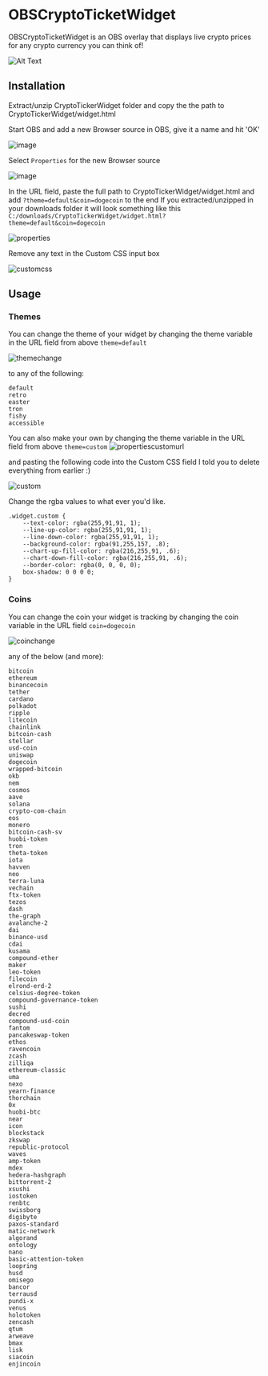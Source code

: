 # OBSCryptoTicketWidget

OBSCryptoTicketWidget is an OBS overlay that displays live crypto prices for any crypto currency you can think of!

![Alt Text](https://i.giphy.com/media/szOC6UR3CKInYjcUwS/giphy.webp)


## Installation

Extract/unzip CryptoTickerWidget folder and copy the the path to CryptoTickerWidget/widget.html

Start OBS and add a new Browser source in OBS, give it a name and hit 'OK'

![image](https://user-images.githubusercontent.com/22139030/109432194-b19d4f80-79cf-11eb-9c7f-782ff932311f.png)

Select ```Properties``` for the new Browser source

![image](https://user-images.githubusercontent.com/22139030/109432314-27a1b680-79d0-11eb-9330-90a115642cc8.png)

In the URL field, paste the full path to CryptoTickerWidget/widget.html and add ```?theme=default&coin=dogecoin``` to the end
If you extracted/unzipped in your downloads folder it will look something like this ```C:/downloads/CryptoTickerWidget/widget.html?theme=default&coin=dogecoin```

![properties](https://user-images.githubusercontent.com/47755826/111018387-1c5e6b80-837e-11eb-8a20-5003ed2d90e3.PNG)

Remove any text in the Custom CSS input box

![customcss](https://user-images.githubusercontent.com/47755826/111018448-70695000-837e-11eb-9bf6-c59d66494271.png)

## Usage
### Themes
You can change the theme of your widget by changing the theme variable in the URL field from above ```theme=default```

![themechange](https://user-images.githubusercontent.com/47755826/111018493-b1616480-837e-11eb-9b9c-5d4577bd4294.png)

to any of the following:

```
default
retro
easter
tron
fishy
accessible
```

You can also make your own by changing the theme variable in the URL field from above ```theme=custom``` 
![propertiescustomurl](https://user-images.githubusercontent.com/47755826/111018560-2cc31600-837f-11eb-8336-cee410f66e03.PNG)

and pasting the following code into the Custom CSS field I told you to delete everything from earlier :)

![custom](https://user-images.githubusercontent.com/47755826/109591965-1b068680-7ad4-11eb-879e-b0e5418831e0.PNG)

Change the rgba values to what ever you'd like.

```
.widget.custom {
	--text-color: rgba(255,91,91, 1);
	--line-up-color: rgba(255,91,91, 1);
	--line-down-color: rgba(255,91,91, 1);
	--background-color: rgba(91,255,157, .8);
	--chart-up-fill-color: rgba(216,255,91, .6);
	--chart-down-fill-color: rgba(216,255,91, .6);
	--border-color: rgba(0, 0, 0, 0);
	box-shadow: 0 0 0 0;
}
```

### Coins
You can change the coin your widget is tracking by changing the coin variable in the URL field ```coin=dogecoin```

![coinchange](https://user-images.githubusercontent.com/47755826/111018600-65fb8600-837f-11eb-9d3d-4e04f5bd74a4.png)

any of the below (and more):

```
bitcoin
ethereum
binancecoin
tether
cardano
polkadot
ripple
litecoin
chainlink
bitcoin-cash
stellar
usd-coin
uniswap
dogecoin
wrapped-bitcoin
okb
nem
cosmos
aave
solana
crypto-com-chain
eos
monero
bitcoin-cash-sv
huobi-token
tron
theta-token
iota
havven
neo
terra-luna
vechain
ftx-token
tezos
dash
the-graph
avalanche-2
dai
binance-usd
cdai
kusama
compound-ether
maker
leo-token
filecoin
elrond-erd-2
celsius-degree-token
compound-governance-token
sushi
decred
compound-usd-coin
fantom
pancakeswap-token
ethos
ravencoin
zcash
zilliqa
ethereum-classic
uma
nexo
yearn-finance
thorchain
0x
huobi-btc
near
icon
blockstack
zkswap
republic-protocol
waves
amp-token
mdex
hedera-hashgraph
bittorrent-2
xsushi
iostoken
renbtc
swissborg
digibyte
paxos-standard
matic-network
algorand
ontology
nano
basic-attention-token
loopring
husd
omisego
bancor
terrausd
pundi-x
venus
holotoken
zencash
qtum
arweave
bmax
lisk
siacoin
enjincoin
```

